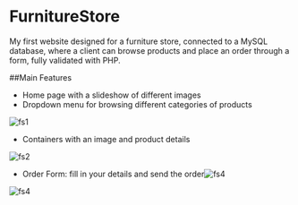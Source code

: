 # FurnitureStore
My first website designed for a furniture store, connected to a MySQL database, where a client can browse products and place an order through a form, fully validated with PHP.  


##Main Features

- Home page with a slideshow of different images
- Dropdown menu for browsing different categories of products

![fs1](https://user-images.githubusercontent.com/127431550/233732677-fdb5fa4d-ca79-4943-8d9a-9e1a9640359d.png)

- Containers with an image and product details

![fs2](https://user-images.githubusercontent.com/127431550/233732883-0b1e9467-8286-452a-9090-de49d6549a75.png)

- Order Form: fill in your details and send the order![fs4](https://user-images.githubusercontent.com/127431550/233732715-ba8a7ed1-d071-4486-9b35-2a41285c457b.png)

![fs4](https://user-images.githubusercontent.com/127431550/233732726-2581841f-4ee9-4395-be20-9428ab8c42c2.png)

